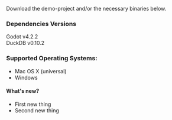 Download the demo-project and/or the necessary binaries below.

### Dependencies Versions

Godot v4.2.2  
DuckDB v0.10.2

### Supported Operating Systems:
- Mac OS X (universal)
- Windows

#### What's new?
- First new thing
- Second new thing